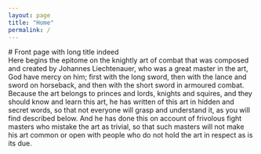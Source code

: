 ```yaml
---
layout: page
title: "Home"
permalink: /
---
```


<div class="row" markdown="1">
# Front page with long title indeed
</div>
<div class="row row-indent" markdown="1">
Here begins the epitome on the knightly art of combat that was composed and
created by Johannes Liechtenauer, who was a great master in the art, God
have mercy on him; first with the long sword, then with the lance and sword
on horseback, and then with the short sword in armoured combat. Because the
art belongs to princes and lords, knights and squires, and they should know
and learn this art, he has written of this art in hidden and secret words,
so that not everyone will grasp and understand it, as you will find
described below. And he has done this on account of frivolous fight masters
who mistake the art as trivial, so that such masters will not make his art
common or open with people who do not hold the art in respect as is its due.
</div>
